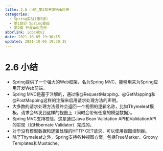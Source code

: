 ```yaml
---
title: 2.6 小结_第2章开发Web应用
categories:
  - Spring实战(第5版)
  - 第1部分 Spring基础
  - 第2章 开发Web应用
abbrlink: 1cbc4b82
date: 2021-10-05 19:30:15
updated: 2021-10-05 19:30:15
---
```

# 2.6 小结
- Spring提供了一个强大的Web框架，名为Spring MVC，能够用来为Spring应用开发Web前端。
- Spring MVC是基于注解的，通过像@RequestMapping、@GetMapping和@PostMapping这样的注解来启用请求处理方法的声明。
- 大多数的请求处理方法最终会返回一个视图的逻辑名称，比如Thymeleaf模板，请求会转发到这样的视图上（同时会带有任意的模型数据）。
- Spring MVC支持校验，这是通过Java Bean Validation API和ValidationAPI的实现（如Hibernate Validator）完成的。
- 对于没有模型数据和逻辑处理的HTTP GET请求，可以使用视图控制器。
- 除了Thymeleaf之外，Spring支持各种视图方案，包括FreeMarker、Groovy Templates和Mustache。

